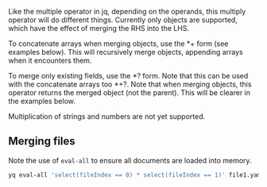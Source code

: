 Like the multiple operator in jq, depending on the operands, this multiply operator will do different things. Currently only objects are supported, which have the effect of merging the RHS into the LHS.

To concatenate arrays when merging objects, use the *+ form (see examples below). This will recursively merge objects, appending arrays when it encounters them.

To merge only existing fields, use the *? form. Note that this can be used with the concatenate arrays too *+?.
Note that when merging objects, this operator returns the merged object (not the parent). This will be clearer in the examples below.

Multiplication of strings and numbers are not yet supported.

## Merging files
Note the use of `eval-all` to ensure all documents are loaded into memory.

```bash
yq eval-all 'select(fileIndex == 0) * select(fileIndex == 1)' file1.yaml file2.yaml
```
